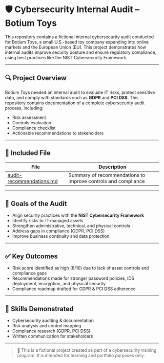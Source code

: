 # 🛡️ Cybersecurity Internal Audit – Botium Toys

This repository contains a fictional internal cybersecurity audit conducted for Botium Toys, a small U.S.-based toy company expanding into online markets and the European Union (EU). This project demonstrates how internal audits improve security posture and ensure regulatory compliance, using best practices like the NIST Cybersecurity Framework.

---

## 🔍 Project Overview

Botium Toys needed an internal audit to evaluate IT risks, protect sensitive data, and comply with standards such as **GDPR** and **PCI DSS**. This repository contains documentation of a complete cybersecurity audit process, including:

- Risk assessment
- Controls evaluation
- Compliance checklist
- Actionable recommendations to stakeholders

---

## 📂 Included File

| File | Description |
|------|-------------|
| [audit-recommendations.md](audit-recommendations.md) | Summary of recommendations to improve controls and compliance |

---

## 📌 Goals of the Audit

- Align security practices with the **NIST Cybersecurity Framework**
- Identify risks to IT-managed assets
- Strengthen administrative, technical, and physical controls
- Address gaps in compliance (GDPR, PCI DSS)
- Improve business continuity and data protection

---

## ✅ Key Outcomes

- Risk score identified as high (8/10) due to lack of asset controls and compliance gaps
- Recommendations made for stronger password policies, IDS deployment, encryption, and physical security
- Compliance roadmap drafted for GDPR & PCI DSS adherence

---

## 🧠 Skills Demonstrated

- Cybersecurity auditing & documentation
- Risk analysis and control mapping
- Compliance research (GDPR, PCI DSS)
- Written communication for stakeholders

---

> 📌 This is a fictional project created as part of a cybersecurity training program. It is intended for learning and portfolio purposes only.
